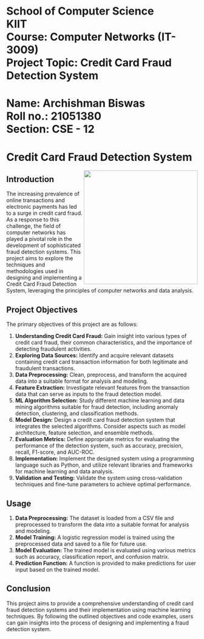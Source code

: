 # School of Computer Science <br> KIIT <br> Course: Computer Networks (IT-3009) <br> Project Topic: Credit Card Fraud Detection System <br>
# Name: Archishman Biswas <br> Roll no.: 21051380 <br> Section: CSE - 12 

# Credit Card Fraud Detection System

<img align="right" height="300px" src="https://cdni.iconscout.com/illustration/premium/thumb/mobile-credit-card-fraud-7451062-6103985.png"/>

## Introduction
The increasing prevalence of online transactions and electronic payments has led to a surge in credit card fraud. As a response to this challenge, the field of computer networks has played a pivotal role in the development of sophisticated fraud detection systems. This project aims to explore the techniques and methodologies used in designing and implementing a Credit Card Fraud Detection System, leveraging the principles of computer networks and data analysis.

## Project Objectives
The primary objectives of this project are as follows:
1. **Understanding Credit Card Fraud:** Gain insight into various types of credit card fraud, their common characteristics, and the importance of detecting fraudulent activities.
2. **Exploring Data Sources:** Identify and acquire relevant datasets containing credit card transaction information for both legitimate and fraudulent transactions.
3. **Data Preprocessing:** Clean, preprocess, and transform the acquired data into a suitable format for analysis and modeling.
4. **Feature Extraction:** Investigate relevant features from the transaction data that can serve as inputs to the fraud detection model.
5. **ML Algorithm Selection:** Study different machine learning and data mining algorithms suitable for fraud detection, including anomaly detection, clustering, and classification methods.
6. **Model Design:** Design a credit card fraud detection system that integrates the selected algorithms. Consider aspects such as model architecture, feature selection, and ensemble methods.
7. **Evaluation Metrics:** Define appropriate metrics for evaluating the performance of the detection system, such as accuracy, precision, recall, F1-score, and AUC-ROC.
8. **Implementation:** Implement the designed system using a programming language such as Python, and utilize relevant libraries and frameworks for machine learning and data analysis.
9. **Validation and Testing:** Validate the system using cross-validation techniques and fine-tune parameters to achieve optimal performance.

## Usage
1. **Data Preprocessing:** The dataset is loaded from a CSV file and preprocessed to transform the data into a suitable format for analysis and modeling.
2. **Model Training:** A logistic regression model is trained using the preprocessed data and saved to a file for future use.
3. **Model Evaluation:** The trained model is evaluated using various metrics such as accuracy, classification report, and confusion matrix.
4. **Prediction Function:** A function is provided to make predictions for user input based on the trained model.

## Conclusion
This project aims to provide a comprehensive understanding of credit card fraud detection systems and their implementation using machine learning techniques. By following the outlined objectives and code examples, users can gain insights into the process of designing and implementing a fraud detection system.


